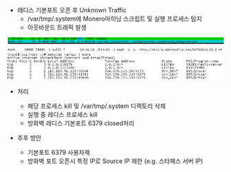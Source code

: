 
- 레디스 기본포트 오픈 후 Unknown Traffic
  - /var/tmp/.system에 Monero마이닝 스크립트 및 실행 프로세스 탐지
  - 아웃바운드 트래픽 발생

![1](./assets/images/hacked1.jpg)
![2](./assets/images/hacked2.jpg)
![3](./assets/images/hacked3.jpg)

- 처리
  - 해당 프로세스 kill 및 /var/tmp/.system 디렉토리 삭제
  - 실행 중 레디스 프로세스 kill
  - 방화벽 레디스 기본포트 6379 closed처리

- 추후 방안
  - 기본포트 6379 사용자제
  - 방화벽 포트 오픈시 특정 IP로 Source IP 제한 (e.g. 스타패스 서버 IP)
